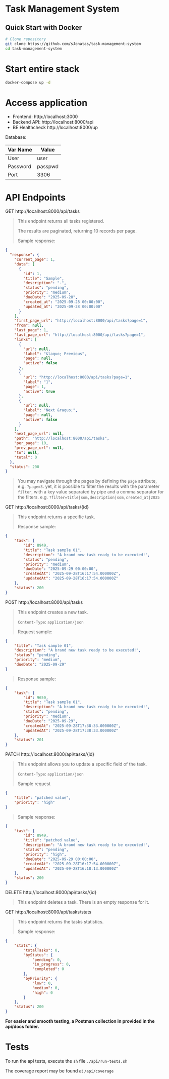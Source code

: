 # Task Management System

## Quick Start with Docker

```bash
# Clone repository
git clone https://github.com/sJonatas/task-management-system
cd task-management-system
```

# Start entire stack
```bash
docker-compose up -d
```

# Access application
* Frontend: http://localhost:3000
* Backend API: http://localhost:8000/api
* BE Healthcheck http://localhost:8000/up

Database: 

| Var Name | Value   |
|----------|---------|
| User     | user    |
| Password | passpwd |
| Port     | 3306    |

# API Endpoints

GET http://localhost:8000/api/tasks

> This endpoint returns all tasks registered.
> 
> The results are paginated, returning 10 records per page.
> 
> Sample response:
>

```json
{
  "response": {
    "current_page": 1,
    "data": [
      {
        "id": 1,
        "title": "Sample",
        "description": "-",
        "status": "pending",
        "priority": "medium",
        "dueDate": "2025-09-28",
        "created_at": "2025-09-28 00:00:00",
        "updated_at": "2025-09-28 00:00:00"
      }
    ],
    "first_page_url": "http://localhost:8000/api/tasks?page=1",
    "from": null,
    "last_page": 1,
    "last_page_url": "http://localhost:8000/api/tasks?page=1",
    "links": [
      {
        "url": null,
        "label": "&laquo; Previous",
        "page": null,
        "active": false
      },
      {
        "url": "http://localhost:8000/api/tasks?page=1",
        "label": "1",
        "page": 1,
        "active": true
      },
      {
        "url": null,
        "label": "Next &raquo;",
        "page": null,
        "active": false
      }
    ],
    "next_page_url": null,
    "path": "http://localhost:8000/api/tasks",
    "per_page": 10,
    "prev_page_url": null,
    "to": null,
    "total": 0
  },
  "status": 200
}
```

> You may navigate through the pages by defining the `page` attribute, e.g. `?page=3`.
> yet, it is possible to filter the results with the parameter `filter`, with a key value separated by pipe and 
> a comma separator for the filters. e.g. `?filter=title|som,description|som,created_at|2025`

GET http://localhost:8000/api/tasks/{id}

> This endpoint returns a specific task.
> 
> Response sample:

```json
{
    "task": {
        "id": 8949,
        "title": "Task sample 01",
        "description": "A brand new task ready to be executed!",
        "status": "pending",
        "priority": "medium",
        "dueDate": "2025-09-29 00:00:00",
        "createdAt": "2025-09-28T16:17:54.000000Z",
        "updatedAt": "2025-09-28T16:17:54.000000Z"
    },
    "status": 200
}
```

POST http://localhost:8000/api/tasks

> This endpoint creates a new task.
> 
> `Content-Type`: `application/json`
> 
> Request sample:

```json
{
    "title": "Task sample 01",
    "description": "A brand new task ready to be executed!",
    "status": "pending",
    "priority": "medium",
    "dueDate": "2025-09-29"
}
```

> Response sample:

```json
{
    "task": {
        "id": 9650,
        "title": "Task sample 01",
        "description": "A brand new task ready to be executed!",
        "status": "pending",
        "priority": "medium",
        "dueDate": "2025-09-29",
        "createdAt": "2025-09-28T17:38:33.000000Z",
        "updatedAt": "2025-09-28T17:38:33.000000Z"
    },
    "status": 201
}
```

PATCH http://localhost:8000/api/tasks/{id}

> This endpoint allows you to update a specific field of the task.
> 
> `Content-Type`: `application/json`
> 
> Sample request

```json
{
    "title": "patched value",
    "priority": "high"
}
```

> Sample response: 

```json
{
    "task": {
        "id": 8949,
        "title": "patched value",
        "description": "A brand new task ready to be executed!",
        "status": "pending",
        "priority": "high",
        "dueDate": "2025-09-29 00:00:00",
        "createdAt": "2025-09-28T16:17:54.000000Z",
        "updatedAt": "2025-09-28T16:18:13.000000Z"
    },
    "status": 200
}
```

DELETE http://localhost:8000/api/tasks/{id}

> This endpoint deletes a task. There is an empty response for it.

GET http://localhost:8000/api/tasks/stats

> This endpoint returns the tasks statistics.
> 
> Sample response:

```json
{
    "stats": {
        "totalTasks": 0,
        "byStatus": {
            "pending": 0,
            "in_progress": 0,
            "completed": 0
        },
        "byPriority": {
            "low": 0,
            "medium": 0,
            "high": 0
        }
    },
    "status": 200
}
```

**For easier and smooth testing, a Postman collection in provided in the api/docs folder.**

# Tests

To run the api tests, execute the `sh` file `./api/run-tests.sh`

The coverage report may be found at `/api/coverage`